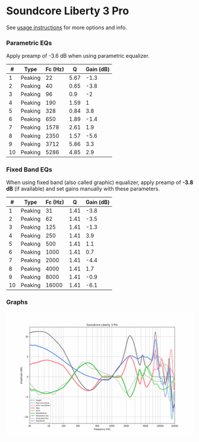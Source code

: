 # Soundcore Liberty 3 Pro
See [usage instructions](https://github.com/jaakkopasanen/AutoEq#usage) for more options and info.

### Parametric EQs
Apply preamp of -3.6 dB when using parametric equalizer.

|   # | Type    |   Fc (Hz) |    Q |   Gain (dB) |
|-----|---------|-----------|------|-------------|
|   1 | Peaking |        22 | 5.67 |        -1.3 |
|   2 | Peaking |        40 | 0.65 |        -3.8 |
|   3 | Peaking |        96 | 0.9  |        -2   |
|   4 | Peaking |       190 | 1.59 |         1   |
|   5 | Peaking |       328 | 0.84 |         3.8 |
|   6 | Peaking |       650 | 1.89 |        -1.4 |
|   7 | Peaking |      1578 | 2.61 |         1.9 |
|   8 | Peaking |      2350 | 1.57 |        -5.6 |
|   9 | Peaking |      3712 | 5.86 |         3.3 |
|  10 | Peaking |      5286 | 4.85 |         2.9 |

### Fixed Band EQs
When using fixed band (also called graphic) equalizer, apply preamp of **-3.8 dB** (if available) and set gains manually with these parameters.

|   # | Type    |   Fc (Hz) |    Q |   Gain (dB) |
|-----|---------|-----------|------|-------------|
|   1 | Peaking |        31 | 1.41 |        -3.8 |
|   2 | Peaking |        62 | 1.41 |        -3.5 |
|   3 | Peaking |       125 | 1.41 |        -1.3 |
|   4 | Peaking |       250 | 1.41 |         3.9 |
|   5 | Peaking |       500 | 1.41 |         1.1 |
|   6 | Peaking |      1000 | 1.41 |         0.7 |
|   7 | Peaking |      2000 | 1.41 |        -4.4 |
|   8 | Peaking |      4000 | 1.41 |         1.7 |
|   9 | Peaking |      8000 | 1.41 |        -0.9 |
|  10 | Peaking |     16000 | 1.41 |        -6.1 |

### Graphs
![](./Soundcore%20Liberty%203%20Pro.png)
